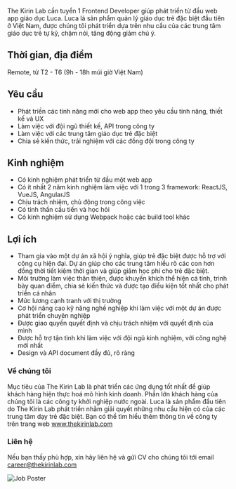 The Kirin Lab cần tuyển 1 Frontend Developer giúp phát triển từ đầu web app giáo dục Luca. Luca là sản phẩm quản lý giáo dục trẻ đặc biệt đầu tiên ở Việt Nam, được chúng tôi phát triển dựa trên nhu cầu của các trung tâm giáo dục trẻ tự kỷ, chậm nói, tăng động giảm chú ý.

## Thời gian, địa điểm
Remote, từ T2 - T6 (9h - 18h múi giờ Việt Nam)


## Yêu cầu
* Phát triền các tính năng mới cho web app theo yêu cầu tính năng, thiết kế và UX
* Làm việc với đội ngũ thiết kế, API trong công ty
* Làm việc với các trung tâm giáo dục trẻ đặc biệt
* Chia sẻ kiến thức, trải nghiệm với các đồng đội trong công ty


## Kinh nghiệm
* Có kinh nghiệm phát triển từ đầu một web app
* Có ít nhất 2 năm kinh nghiệm làm việc với 1 trong 3 framework: ReactJS, VueJS, AngularJS
* Chịu trách nhiệm, chủ động trong công việc
* Có tinh thần cầu tiến và học hỏi
* Có kinh nghiệm sử dụng Webpack hoặc các build tool khác


## Lợi ích
* Tham gia vào một dự án xã hội ý nghĩa, giúp trẻ đặc biệt được hỗ trợ với công cụ hiện đại. Dự án giúp cho các trung tâm hiểu rõ các con hơn đồng thời tiết kiệm thời gian và giúp giảm học phí cho trẻ đặc biệt.
* Môi trường làm việc thân thiện, được khuyến khích thể hiện cá tính, trình bày quan điểm, chia sẻ kiến thức và được tạo điều kiện tốt nhất cho phát triển cá nhân
* Mức lương cạnh tranh với thị trường
* Cơ hội nâng cao kỹ năng nghề nghiệp khi làm việc với một dự án được phát triển chuyên nghiệp
* Được giao quyền quyết định và chịu trách nhiệm với quyết định của mình
* Được hỗ trợ tận tình khi làm việc với đội ngũ kinh nghiệm, với công nghệ mới nhất
* Design và API document đầy đủ, rõ ràng

### Về chúng tôi
Mục tiêu của The Kirin Lab là phát triển các ứng dụng tốt nhất để giúp khách hàng hiện thực hoá mô hình kinh doanh. Phần lớn khách hàng của chúng tôi là các công ty khởi nghiệp nước ngoài.
Luca là sản phẩm đầu tiên do The Kirin Lab phát triển nhằm giải quyết những nhu cầu hiện có của các trung tâm dạy trẻ đặc biệt. Bạn có thể tìm hiểu thêm thông tin về công ty trên trang web www.thekirinlab.com

### Liên hệ
Nếu bạn thấy phù hợp, xin hãy liên hệ và gửi CV cho chúng tôi tới email career@thekirinlab.com

![Job Poster](/images/K02Edas.png)
